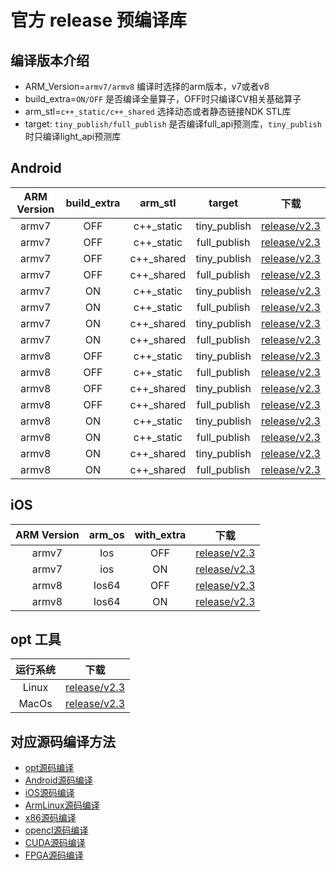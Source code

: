 
# 官方 release 预编译库

## 编译版本介绍

- ARM_Version=`armv7/armv8`               编译时选择的arm版本，v7或者v8
- build_extra=`ON/OFF`                                是否编译全量算子，OFF时只编译CV相关基础算子
- arm_stl=`c++_static/c++_shared`       选择动态或者静态链接NDK STL库
- target:  `tiny_publish/full_publish` 是否编译full_api预测库，`tiny_publish`时只编译light_api预测库


## Android

|ARM Version|build_extra|arm_stl|target|下载|
|:-------:|:-----:|:-----:|:-----:|:-------:|
|armv7|OFF|c++_static|tiny_publish|[release/v2.3](https://github.com/PaddlePaddle/Paddle-Lite/releases/download/v2.3.0/inference_lite_lib.android.armv7.gcc.c++_static.tiny_publish.tar.gz)|
|armv7|OFF|c++_static|full_publish|[release/v2.3](https://github.com/PaddlePaddle/Paddle-Lite/releases/download/v2.3.0/inference_lite_lib.android.armv7.gcc.c++_static.full_publish.tar.gz)|
|armv7|OFF|c++_shared|tiny_publish|[release/v2.3](https://github.com/PaddlePaddle/Paddle-Lite/releases/download/v2.3.0/inference_lite_lib.android.armv7.gcc.c++_shared.tiny_publish.tar.gz)|
|armv7|OFF|c++_shared|full_publish|[release/v2.3](https://github.com/PaddlePaddle/Paddle-Lite/releases/download/v2.3.0/inference_lite_lib.android.armv7.gcc.c++_shared.full_publish.tar.gz)|
|armv7|ON|c++_static|tiny_publish|[release/v2.3](https://github.com/PaddlePaddle/Paddle-Lite/releases/download/v2.3.0/inference_lite_lib.android.armv7.gcc.c++_static.with_extra.tiny_publish.tar.gz)|
|armv7|ON|c++_static|full_publish|[release/v2.3](https://github.com/PaddlePaddle/Paddle-Lite/releases/download/v2.3.0/inference_lite_lib.android.armv7.gcc.c++_static.with_extra.full_publish.tar.gz)|
|armv7|ON|c++_shared|tiny_publish|[release/v2.3](https://github.com/PaddlePaddle/Paddle-Lite/releases/download/v2.3.0/inference_lite_lib.android.armv7.gcc.c++_shared.with_extra.tiny_publish.tar.gz)|
|armv7|ON|c++_shared|full_publish|[release/v2.3](https://github.com/PaddlePaddle/Paddle-Lite/releases/download/v2.3.0/inference_lite_lib.android.armv7.gcc.c++_shared.with_extra.full_publish.tar.gz)|
|armv8|OFF|c++_static|tiny_publish|[release/v2.3](https://github.com/PaddlePaddle/Paddle-Lite/releases/download/v2.3.0/inference_lite_lib.android.armv8.gcc.c++_static.tiny_publish.tar.gz)|
|armv8|OFF|c++_static|full_publish|[release/v2.3](https://github.com/PaddlePaddle/Paddle-Lite/releases/download/v2.3.0/inference_lite_lib.android.armv8.gcc.c++_static.full_publish.tar.gz)|
|armv8|OFF|c++_shared|tiny_publish|[release/v2.3](https://github.com/PaddlePaddle/Paddle-Lite/releases/download/v2.3.0/inference_lite_lib.android.armv8.gcc.c++_shared.tiny_publish.tar.gz)|
|armv8|OFF|c++_shared|full_publish|[release/v2.3](https://github.com/PaddlePaddle/Paddle-Lite/releases/download/v2.3.0/inference_lite_lib.android.armv8.gcc.c++_shared.full_publish.tar.gz)|
|armv8|ON|c++_static|tiny_publish|[release/v2.3](https://github.com/PaddlePaddle/Paddle-Lite/releases/download/v2.3.0/inference_lite_lib.android.armv8.gcc.c++_static.with_extra.tiny_publish.tar.gz)|
|armv8|ON|c++_static|full_publish|[release/v2.3](https://github.com/PaddlePaddle/Paddle-Lite/releases/download/v2.3.0/inference_lite_lib.android.armv8.gcc.c++_static.with_extra.full_publish.tar.gz)|
|armv8|ON|c++_shared|tiny_publish|[release/v2.3](https://github.com/PaddlePaddle/Paddle-Lite/releases/download/v2.3.0/inference_lite_lib.android.armv8.gcc.c++_shared.with_extra.tiny_publish.tar.gz)|
|armv8|ON|c++_shared|full_publish|[release/v2.3](https://github.com/PaddlePaddle/Paddle-Lite/releases/download/v2.3.0/inference_lite_lib.android.armv8.gcc.c++_shared.with_extra.full_publish.tar.gz)|


## iOS

|ARM Version|arm_os|with_extra|下载|
|:-------:|:-----:|:-----:|:-----:|
|armv7|Ios|OFF|[release/v2.3](https://github.com/PaddlePaddle/Paddle-Lite/releases/download/v2.3.0/inference_lite_lib.ios.armv7.tar.gz)|
|armv7|ios|ON|[release/v2.3](https://github.com/PaddlePaddle/Paddle-Lite/releases/download/v2.3.0/inference_lite_lib.ios.armv7.with_extra.tar.gz)|
|armv8|Ios64|OFF|[release/v2.3](https://github.com/PaddlePaddle/Paddle-Lite/releases/download/v2.3.0/inference_lite_lib.ios64.armv8.tar.gz)|
|armv8|Ios64|ON|[release/v2.3](https://github.com/PaddlePaddle/Paddle-Lite/releases/download/v2.3.0/inference_lite_lib.ios64.armv8.with_extra.tar.gz)|


## opt 工具

| 运行系统 |      下载       |
| :---------: |  :--------------: | 
|    Linux    |  [release/v2.3](https://github.com/PaddlePaddle/Paddle-Lite/releases/download/v2.3.0/opt) |
|    MacOs   |  [release/v2.3](https://github.com/PaddlePaddle/Paddle-Lite/releases/download/v2.3.0/opt_mac) |



## 对应源码编译方法

- [opt源码编译](../user_guides/model_optimize_tool.html#opt)
- [Android源码编译](./source_compile.html#paddlelite)
- [iOS源码编译](./source_compile.html#paddlelite)
- [ArmLinux源码编译](./source_compile.html#paddlelite)
- [x86源码编译](../advanced_user_guides/x86)
- [opencl源码编译](../advanced_user_guides/opencl)
- [CUDA源码编译](../advanced_user_guides/cuda)
- [FPGA源码编译](../advanced_user_guides/fpga)
